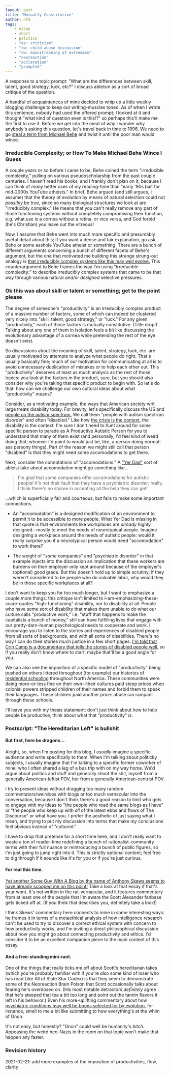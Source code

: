```yaml
---
layout: post
title: "Mutually Constitutive"
author: nfd
tags:
    - essay
    - short
    - politics
    - "es: criticism"
    - "cw: child abuse discussion"
    - "cw: mainstreaming of extremism"
    - "neoreaction"
    - "accleration"
    - "prompted"
---
```


A response to a topic prompt: "What are the differences between skill, talent, good strategy, luck, etc?" 
I discuss ableism as a sort of broad critique of the question.

A handful of acquaintences of mine decided to whip up a little weekly blogging challenge to keep our writing-muscles toned.
As of when I wrote this sentence,
nobody had used the offered prompt;
I looked at it and thought "what kind of question even is this!?"
so perhaps this'll make me the first to use it.
Before we get into the meat of *why* I wonder why anybody's asking this question,
let's travel back in time to 1996.
We need to go [steal a term from Michael Behe](https://en.wikipedia.org/wiki/Irreducible_complexity)
and twist it until the poor man would wince.

### Irreducible Complexity; or How To Make Michael Behe Wince I Guess
A couple years or so before I came to be,
Behe coined the term "irreducible complexity,"
pulling on various pseudoscholarship from the past couple centuries.
I haven't read his books, and I frankly don't plan on it,
because I can think of *many* better uses of my reading-time than 
"early '90s bait for mid-2000s YouTube atheists."
In brief, Behe argued 
(and still argues, I assume)
that the theory of evolution by means of natural selection
could not *possibly* be true,
since so many biological structures we look at are "irreducibly complex."
He means that you can't really remove any part of those functioning systems
without completely compromising their function,
e.g. what use is a cornea without a retina,
or vice versa,
and God forbid (he's Christian) you leave out the vitreous!

Now, I assume that Behe went into much more specific and presumably useful detail about this;
if you want a dense and fair explanation, 
go ask Behe or some asshole YouTube atheist or something.
There are a bunch of different arguments concerning 
a bunch of different facets of Behe's argument,
but the one that motivated me building this strange strung-out analogy
is [that irreducibly complex systems like this may well evolve.](https://en.wikipedia.org/wiki/Irreducible_complexity#Methods_by_which_irreducible_complexity_may_evolve)
This counterargument to Behe frames the way I'm using "irreducible complexity:"
to describe irreducibly complex systems that came to be that way through
various natural *and/or designed* selective pressures.

### Ok this was about skill or talent or something; get to the point please
The degree of someone's "productivity" is an irreducibly complex product of
a massive number of factors,
some of which can indeed be clustered very nicely into
"skill, talent, good strategy," or "luck."
For any given "productivity," each of those factors is mutually constitutive. (Title drop!)
Talking about any one of them in isolation feels a bit like discussing
the evolutionary advantage of a cornea while pretending the rest of the eye doesn't exist.

So discussions about the meaning of skill, talent, strategy, luck, etc. are usually
motivated by attempts to analyze what people do right.
That's usually basically fine;
much of our motivation for communicating at all is to
avoid unnecessary duplication of mistakes
or to help each other out.
This "productivity" deserves at least as much analysis as the rest of those topics:
you look at the factors in the product, sure, 
but you should also consider why you're taking that specific product to begin with.
So let's do that: how can we challenge our own cultural ideas about what "productivity" means?

Consider, as a motivating example, the ways that American society writ large treats disability today.
For brevity, let's specifically discuss the US and [people on the autism spectrum.](https://en.wikipedia.org/wiki/Autism_spectrum)
We call them "people with autism spectrum *disorder*" and often "disabled."
Like how [the crisis is the context,](/2020/08/31/the-crisis-is-the-context/)
the disability is the context.
I'm sure I don't need to hunt around for some specific person to parade as
A Productive Autistic Person for you to understand that many of them exist
(and personally, I'd feel kind of weird doing that;
whoever I'd point to would just be, like, a *person* doing normal-ass persony things).
Part of the reason we might still call that person "disabled" is
that they might need some accomodations to get there.

Next, consider the connotations of "accomodations."
A ["Yer Dad"](https://youtu.be/yCxqdhZkxCo?t=93) sort of ableist take about accomodation might go something like...
> I'm glad that some companies offer accomodations for autistic people! It's not their fault that they have a psychiatric disorder; really, I think there's no shame in accepting all the help they can get!

...which is superficially fair and courteous, but fails to make some important connections.

* An "accomodation" is a designed modification of an environment to permit it to be accessible to more people.
What Yer Dad is missing in that quote is that environments like workplaces are *already* highly designed--mostly to meet the needs of neurotypical people.
Imagine designing a workplace around the needs of autistic people:
would it really surprise you if a neurotypical person would need "accomodation" to work there?

* The weight of "*some* companies" and "psychiatric disorder" in that example injects into the discussion an implication
that these workers are burdens on their employer only kept around because of the employer's (optional) good grace.
But this doesn't hold up to simple scrutiny:
if they weren't considered to be people who do valuable labor, 
why would they be in those specific workplaces at all?

I don't want to keep you for too much longer,
but I want to emphasize a couple more things:
this critique isn't limited to I-am-emphasizing-these-scare-quotes "high-functioning" disability,
nor to disability at all.
People who have some sort of disability that makes them unable to do
what our culture calls "productive work," 
i.e. "stuff that happens to make the capitalists a bunch of money,"
still can have fulfilling lives that engage with our pretty-darn-human psychological needs to cooperate and work.
I encourage you to listen to the stories and experiences of disabled people
from all sorts of backgrounds,
and with all sorts of disabilities.
There's no way I can do their stories much justice in a few short pages.
[I'm told that Crip Camp is a documentary that tells the stories of disabled people well,](https://www.imdb.com/title/tt8923484/)
so if you really don't know where to start,
maybe that'll be a good angle for you.

We can also see the imposition of a specific model of "productivity" being pushed on others
littered throughout (for example) our histories of [residential schooling](https://en.wikipedia.org/wiki/American_Indian_boarding_schools)
throughout North America.
These communities were doing more-or-less fine on their own--their
cultures paid steep prices when colonial powers stripped children of their names and forbid them to speak their languages.
These children paid another price:
abuse ran rampant through these schools.

I'll leave you with my thesis statement:
don't just think about how to help people be productive,
think about what that "productivity" *is.*

### Postscript: "The Hereditarian Left" is bullshit

#### But first, here be dragons...
Alright, so, when I'm posting for this blog, I *usually* imagine a specific audience and write specifically to them.
When I'm talking about politicky subjects,
I usually imagine that I'm talking to a specific former coworker of mine,
who I often shared a leg of a bus trip with on my way home.
We'd argue about politics and stuff and generally shoot the shit,
myself from a generally American-leftist POV,
her from a generally American-centrist POV.

I try to present ideas without dragging too many random commentators/weirdoes with blogs 
or too much vernacular into the conversation,
because I don't think there's a good reason to limit who gets to engage with my ideas to
"the people who read the same blogs as I have" 
or "the people who keep up with *all* of the latest ebbs and flows of The Discourse"
or what have you.
I prefer the aesthetic of just saying what I mean,
and trying to put my discussion into terms that make my conclusions feel obvious instead of "cultured."

I have to drop that pretense for a short time here, and I don't really want to waste a ton of reader-time
redefining a bunch of rationalist-community terms with their full nuance or reintroducing a bunch of public figures,
so I'm just going to jump right into it.
This is strictly optional content; feel free to dig through if it sounds like it's for you or if you're just curious.

#### For real this time.
[Yet another Some Guy With A Blog by the name of Anthony Skews seems to have already scooped me on this point!](https://www.anthonyskewspolitics.com/blog/2018/4/8/hereditarian-left)
Take a look at that essay if that's your wont. 
It's not written in the rat-vernacular,
and it features commentary from at least one of the people that
I'm aware the Scott Alexander fanbase gets ticked off at.
(If you think that describes you, definitely take a look!)

I think Skews' commentary here connects to mine in some interesting ways:
he frames it in terms of a metaethical analysis of how intelligence research
can't be used to try to discover a correct ethical system with concern to how productivity works,
and I'm inviting a direct philosophical discussion about how you might go about
connecting productivity and ethics.
I'd consider it to be an excellent companion piece to the main content of this essay.

#### And a free-standing mini-rant.
One of the things that really ticks *me* off about Scott's hereditarian takes
(which you're probably familiar with if you're *also* some kind of loser who has read Like All of Slate Star Codex)
is that they seem to demonstrate some of the Neoreaction Brain Poison that
Scott occasionally talks about fearing he's overdosed on.
(His most notable detractors *definitely* agree that he's steeped that tea a bit too long
and point out the tannin flavors it left in his behavior.) 
Even his more-uplifting commentary about how 
[psychiatric conditions may well be boons selected for by evolution,](https://lorienpsych.com/2021/01/16/borderline/#12_How_do_doctors_diagnose_borderline)
for instance, smell to me a bit like submitting to how everything's at the whim of Gnon.

It's not easy, but honestly?
"Gnon" could well be humanity's *bitch.*
Appeasing the weird neo-Nazis in the room on that topic won't make that happen any faster.

### Revision history
2021-02-21: add more examples of the imposition of productivities, flow, clarity
